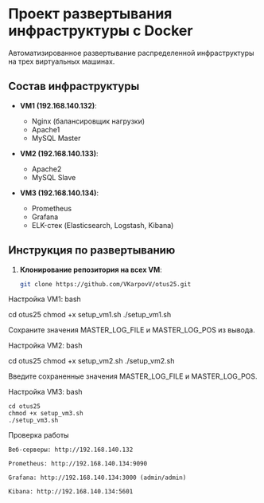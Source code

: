 # Проект развертывания инфраструктуры с Docker

Автоматизированное развертывание распределенной инфраструктуры на трех виртуальных машинах.

## Состав инфраструктуры

- **VM1 (192.168.140.132)**:
  - Nginx (балансировщик нагрузки)
  - Apache1
  - MySQL Master

- **VM2 (192.168.140.133)**:
  - Apache2
  - MySQL Slave

- **VM3 (192.168.140.134)**:
  - Prometheus
  - Grafana
  - ELK-стек (Elasticsearch, Logstash, Kibana)

## Инструкция по развертыванию

1. **Клонирование репозитория на всех VM**:
   ```bash
   git clone https://github.com/VKarpovV/otus25.git
Настройка VM1:
bash

cd otus25
chmod +x setup_vm1.sh
./setup_vm1.sh

Сохраните значения MASTER_LOG_FILE и MASTER_LOG_POS из вывода.

Настройка VM2:
bash

cd otus25
chmod +x setup_vm2.sh
./setup_vm2.sh

Введите сохраненные значения MASTER_LOG_FILE и MASTER_LOG_POS.

Настройка VM3:
bash

    cd otus25
    chmod +x setup_vm3.sh
    ./setup_vm3.sh

Проверка работы

    Веб-серверы: http://192.168.140.132

    Prometheus: http://192.168.140.134:9090

    Grafana: http://192.168.140.134:3000 (admin/admin)

    Kibana: http://192.168.140.134:5601
